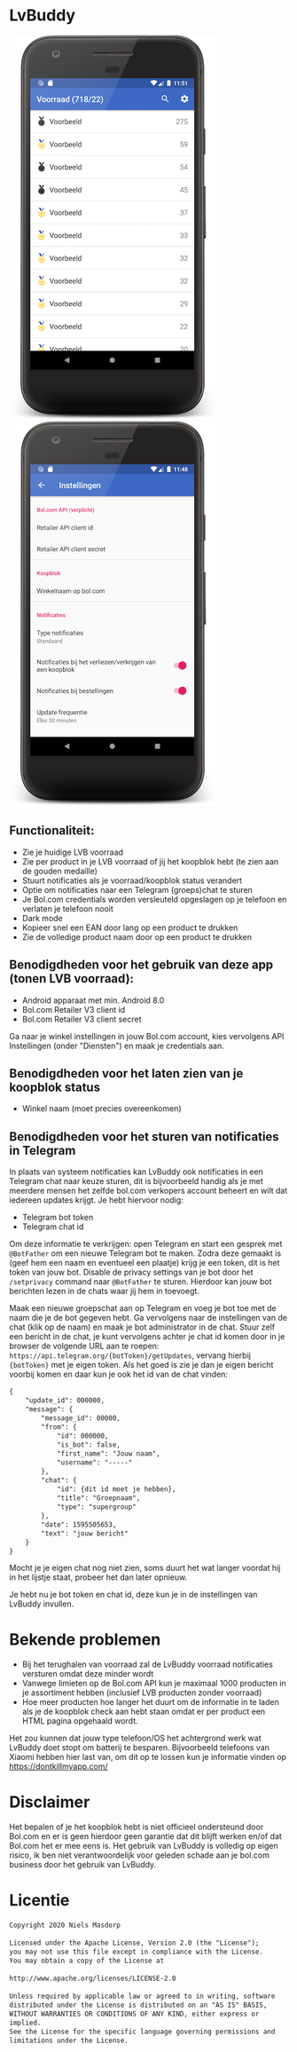 # LvBuddy

![Alt text](/screenshots/screenshot2.png?raw=true "Voorraad")
![Alt text](/screenshots/screenshot1.png?raw=true "Instellingen")

## Functionaliteit:

- Zie je huidige LVB voorraad
- Zie per product in je LVB voorraad of jij het koopblok hebt (te zien aan de gouden medaille)
- Stuurt notificaties als je voorraad/koopblok status verandert
- Optie om notificaties naar een Telegram (groeps)chat te sturen
- Je Bol.com credentials worden versleuteld opgeslagen op je telefoon en verlaten je telefoon nooit
- Dark mode
- Kopieer snel een EAN door lang op een product te drukken
- Zie de volledige product naam door op een product te drukken

## Benodigdheden voor het gebruik van deze app (tonen LVB voorraad):

- Android apparaat met min. Android 8.0
- Bol.com Retailer V3 client id
- Bol.com Retailer V3 client secret

Ga naar je winkel instellingen in jouw Bol.com account, kies vervolgens API Instellingen (onder "Diensten") en maak je credentials aan.

## Benodigdheden voor het laten zien van je koopblok status

- Winkel naam (moet precies overeenkomen)

## Benodigdheden voor het sturen van notificaties in Telegram

In plaats van systeem notificaties kan LvBuddy ook notificaties in een Telegram chat naar keuze sturen, dit is bijvoorbeeld
handig als je met meerdere mensen het zelfde bol.com verkopers account beheert en wilt dat iedereen updates krijgt. 
Je hebt hiervoor nodig:

- Telegram bot token
- Telegram chat id

Om deze informatie te verkrijgen: open Telegram en start een gesprek met `@BotFather` om een nieuwe Telegram bot te maken.
Zodra deze gemaakt is (geef hem een naam en eventueel een plaatje) krijg je een token, dit is het token van jouw bot.
Disable de privacy settings van je bot door het `/setprivacy` command naar `@BotFather` te sturen.
Hierdoor kan jouw bot berichten lezen in de chats waar jij hem in toevoegt.

Maak een nieuwe groepschat aan op Telegram en voeg je bot toe met de naam die je de bot gegeven hebt.
Ga vervolgens naar de instellingen van de chat (klik op de naam) en maak je bot administrator in de chat.
Stuur zelf een bericht in de chat, je kunt vervolgens achter je chat id komen door in je browser de volgende URL aan te roepen: `https://api.telegram.org/{botToken}/getUpdates`,
vervang hierbij `{botToken}` met je eigen token.
Als het goed is zie je dan je eigen bericht voorbij komen en daar kun je ook het id van de chat vinden:

```
{
    "update_id": 000000,
    "message": {
        "message_id": 00000,
        "from": {
            "id": 000000,
            "is_bot": false,
            "first_name": "Jouw naam",
            "username": "-----"
        },
        "chat": {
            "id": {dit id moet je hebben},
            "title": "Groepnaam",
            "type": "supergroup"
        },
        "date": 1595505653,
        "text": "jouw bericht"
    }
}
```

Mocht je je eigen chat nog niet zien, soms duurt het wat langer voordat hij in het lijstje staat, probeer het dan later opnieuw.

Je hebt nu je bot token en chat id, deze kun je in de instellingen van LvBuddy invullen.

# Bekende problemen

- Bij het terughalen van voorraad zal de LvBuddy voorraad notificaties versturen omdat deze minder wordt
- Vanwege limieten op de Bol.com API kun je maximaal 1000 producten in je assortiment hebben (inclusief LVB producten zonder voorraad)
- Hoe meer producten hoe langer het duurt om de informatie in te laden als je de koopblok check aan hebt staan omdat er per product een HTML pagina opgehaald wordt.

Het zou kunnen dat jouw type telefoon/OS het achtergrond werk wat LvBuddy doet stopt om batterij te besparen. 
Bijvoorbeeld telefoons van Xiaomi hebben hier last van, om dit op te lossen kun je informatie vinden op https://dontkillmyapp.com/

# Disclaimer

Het bepalen of je het koopblok hebt is niet officieel ondersteund door Bol.com en er is geen hierdoor geen garantie dat dit blijft werken en/of dat Bol.com het er mee eens is.
Het gebruik van LvBuddy is volledig op eigen risico, ik ben niet verantwoordelijk voor geleden schade aan je bol.com business door het gebruik van LvBuddy.

# Licentie

```
Copyright 2020 Niels Masdorp
 
Licensed under the Apache License, Version 2.0 (the "License");
you may not use this file except in compliance with the License.
You may obtain a copy of the License at
 
http://www.apache.org/licenses/LICENSE-2.0
 
Unless required by applicable law or agreed to in writing, software
distributed under the License is distributed on an "AS IS" BASIS,
WITHOUT WARRANTIES OR CONDITIONS OF ANY KIND, either express or implied.
See the License for the specific language governing permissions and
limitations under the License.
```